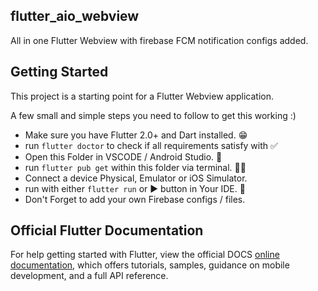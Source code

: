 ## flutter_aio_webview

All in one Flutter Webview with firebase FCM notification configs added.

## Getting Started

This project is a starting point for a Flutter Webview application.

A few small and simple steps you need to follow to get this working :)

- Make sure you have Flutter 2.0+ and Dart installed. 😁
- run `flutter doctor` to check if all requirements satisfy with ✅
- Open this Folder in VSCODE / Android Studio. 📁
- run `flutter pub get` within this folder via terminal. 👩‍💻
- Connect a device Physical, Emulator or iOS Simulator.
- run with either `flutter run` or ▶ button in Your IDE. 📲
- Don't Forget to add your own Firebase configs / files.


## Official Flutter Documentation

For help getting started with Flutter, view the official DOCS
[online documentation](https://flutter.dev/docs), which offers tutorials,
samples, guidance on mobile development, and a full API reference.
